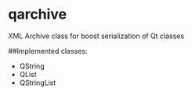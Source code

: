 # qarchive
XML Archive class for boost serialization of Qt classes

##Implemented classes:
* QString
* QList
* QStringList
